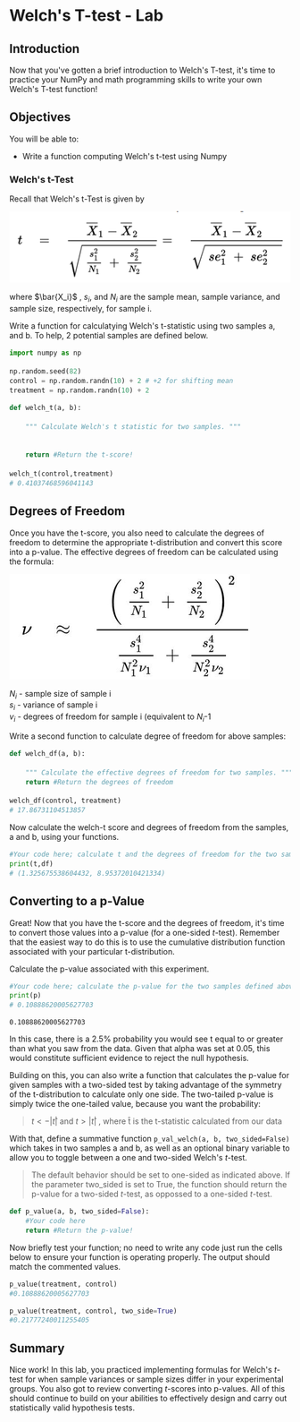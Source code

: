
# Welch's T-test - Lab

## Introduction 

Now that you've gotten a brief introduction to Welch's T-test, it's time to practice your NumPy and math programming skills to write your own Welch's T-test function! 

## Objectives
You will be able to:
* Write a function computing Welch's t-test using Numpy


### Welch's t-Test

Recall that Welch's t-Test is given by  

<img src="images/Welchs-test-for-unequal-variances.png">

where $\bar{X_i}$ , $s_i$, and $N_i$ are the sample mean, sample variance, and sample size, respectively, for sample i.

Write a function for calculatying Welch's t-statistic using two samples a, and b. To help, 2 potential samples are defined below.


```python
import numpy as np

np.random.seed(82)
control = np.random.randn(10) + 2 # +2 for shifting mean 
treatment = np.random.randn(10) + 2
```


```python
def welch_t(a, b):
    
    """ Calculate Welch's t statistic for two samples. """

    
    return #Return the t-score!

welch_t(control,treatment)
# 0.41037468596041143
```

## Degrees of Freedom
Once you have the t-score, you also need to calculate the degrees of freedom to determine the appropriate t-distribution and convert this score into a p-value. The effective degrees of freedom can be calculated using the formula:

<img src="images/Welch-degree of freedom.JPG">


$N_i$ - sample size of sample i  
$s_i$ - variance of sample i  
$v_i$ - degrees of freedom for sample i (equivalent to $N_i$-1   
  
Write a second function to calculate degree of freedom for above samples:


```python
def welch_df(a, b):
    
    """ Calculate the effective degrees of freedom for two samples. """
    return #Return the degrees of freedom

welch_df(control, treatment)
# 17.86731104513857
```

Now calculate the welch-t score and degrees of freedom from the samples, a and b, using your functions.


```python
#Your code here; calculate t and the degrees of freedom for the two samples, a and b
print(t,df)
# (1.325675538604432, 8.95372010421334)
```

## Converting to a p-Value

Great! Now that you have the t-score and the degrees of freedom, it's time to convert those values into a p-value (for a one-sided $t$-test). Remember that the easiest way to do this is to use the cumulative distribution function associated with your particular t-distribution.  

Calculate the p-value associated with this experiment.


```python
#Your code here; calculate the p-value for the two samples defined above
print(p)
# 0.10888620005627703
```




    0.10888620005627703



In this case, there is a 2.5% probability you would see t equal to or greater than what you saw from the data. Given that alpha was set at 0.05, this would constitute sufficient evidence to reject the null hypothesis.

Building on this, you can also write a function that calculates the p-value for given samples with a two-sided test by taking advantage of the symmetry of the t-distribution to calculate only one side. The two-tailed p-value is simply twice the one-tailed value, because you want the probability:  
>$t<−|t̂|$ and  $t>|t̂|$ , where t̂  is the t-statistic calculated from our data  

With that, define a summative function `p_val_welch(a, b, two_sided=False)` which takes in two samples a and b, as  well as an optional binary variable to allow you to toggle between a one and two-sided Welch's $t$-test.   

> The default behavior should be set to one-sided as indicated above. If the parameter two_sided is set to True, the function should return the p-value for a two-sided $t$-test, as oppossed to a one-sided $t$-test.


```python
def p_value(a, b, two_sided=False):
    #Your code here
    return #Return the p-value!
```

Now briefly test your function; no need to write any code just run the cells below to ensure your function is operating properly. The output should match the commented values.


```python
p_value(treatment, control)
#0.10888620005627703
```


```python
p_value(treatment, control, two_side=True)
#0.21777240011255405
```

## Summary

Nice work! In this lab, you practiced implementing formulas for Welch's $t$-test for when sample variances or sample sizes differ in your experimental groups. You also got to review converting $t$-scores into p-values. All of this should continue to build on your abilities to effectively design and carry out statistically valid hypothesis tests.
